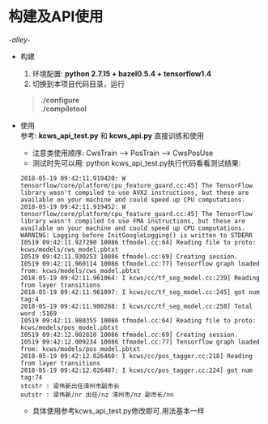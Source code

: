 

# 构建及API使用

*-alley-*


* 构建  
  1. 环境配置: **python 2.7.15 + bazel0.5.4 + tensorflow1.4**  
  2. 切换到本项目代码目录，运行  
    > **./configure**  
    > **./compiletool**  
* 使用  
  参考: **kcws_api_test.py** 和 **kcws_api.py** 直接训练和使用  
  * 注意类使用顺序: CwsTrain --> PosTrain --> CwsPosUse  
  * 测试时先可以用: python kcws_api_test.py执行代码看看测试结果:   
  ```
  2018-05-19 09:42:11.919420: W tensorflow/core/platform/cpu_feature_guard.cc:45] The TensorFlow library wasn't compiled to use AVX2 instructions, but these are available on your machine and could speed up CPU computations.
  2018-05-19 09:42:11.919452: W tensorflow/core/platform/cpu_feature_guard.cc:45] The TensorFlow library wasn't compiled to use FMA instructions, but these are available on your machine and could speed up CPU computations.
  WARNING: Logging before InitGoogleLogging() is written to STDERR
  I0519 09:42:11.927290 10086 tfmodel.cc:64] Reading file to proto: kcws/models/cws_model.pbtxt
  I0519 09:42:11.930253 10086 tfmodel.cc:69] Creating session.
  I0519 09:42:11.960114 10086 tfmodel.cc:77] Tensorflow graph loaded from: kcws/models/cws_model.pbtxt
  2018-05-19 09:42:11.961064: I kcws/cc/tf_seg_model.cc:239] Reading from layer transitions
  2018-05-19 09:42:11.961097: I kcws/cc/tf_seg_model.cc:245] got num tag:4
  2018-05-19 09:42:11.980288: I kcws/cc/tf_seg_model.cc:258] Total word :5169
  I0519 09:42:11.980355 10086 tfmodel.cc:64] Reading file to proto: kcws/models/pos_model.pbtxt
  I0519 09:42:12.002810 10086 tfmodel.cc:69] Creating session.
  I0519 09:42:12.009234 10086 tfmodel.cc:77] Tensorflow graph loaded from: kcws/models/pos_model.pbtxt
  2018-05-19 09:42:12.026460: I kcws/cc/pos_tagger.cc:218] Reading from layer transitions
  2018-05-19 09:42:12.026487: I kcws/cc/pos_tagger.cc:224] got num tag:74
  stcstr : 梁伟新出任漳州市副市长
  outstr : 梁伟新/nr 出任/nz 漳州市/nz 副市长/nn
  ```

  * 具体使用参考kcws_api_test.py修改即可.用法基本一样

